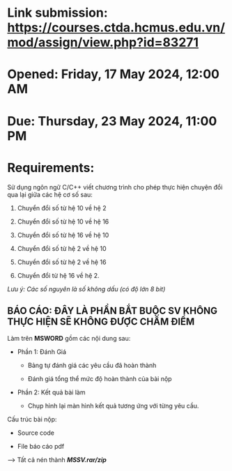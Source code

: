 # Link submission: https://courses.ctda.hcmus.edu.vn/mod/assign/view.php?id=83271

# Opened: Friday, 17 May 2024, 12:00 AM
# Due: Thursday, 23 May 2024, 11:00 PM

# Requirements:

Sử dụng ngôn ngữ C/C++ viết chương trình cho phép thực hiện chuyện đổi qua lại giữa các hệ cơ số sau:

1. Chuyển đổi số từ hệ 10 về hệ 2

2. Chuyển đổi số từ hệ 10 về hệ 16

3. Chuyển đổi số từ hệ 16 về hệ 10

4. Chuyển đổi số từ hệ 2 về hệ 10

5. Chuyển đổi số từ hệ 2 về hệ 16

6. Chuyển đổi từ hệ 16 về hệ 2.

*Lưu ý: Các số nguyên là số không dấu (có độ lớn 8 bit)*

## BÁO CÁO: ĐÂY LÀ PHẦN BẮT BUỘC SV KHÔNG THỰC HIỆN SẼ KHÔNG ĐƯỢC CHẤM ĐIỂM

Làm trên **MSWORD** gồm các nội dung sau:

- Phần 1: Đánh Giá

    -  Bảng tự đánh giá các yêu cầu đã hoàn thành

    - Đánh giá tổng thể mức độ hoàn thành của bài nộp

- Phần 2: Kết quả bài làm

    - Chụp hình lại màn hình kết quả tương ứng với từng yêu cầu.


Cấu trúc bài nộp:

- Source code

- File báo cáo pdf

--> Tất cả nén thành ***MSSV.rar/zip***
